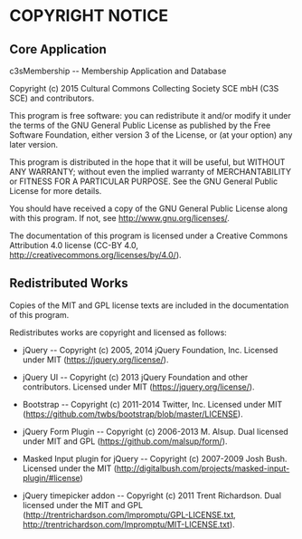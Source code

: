 COPYRIGHT NOTICE
================


Core Application
----------------

c3sMembership -- Membership Application and Database

Copyright (c) 2015 Cultural Commons Collecting Society SCE mbH (C3S SCE) and
contributors.

This program is free software: you can redistribute it and/or modify
it under the terms of the GNU General Public License as published by
the Free Software Foundation, either version 3 of the License, or
(at your option) any later version.

This program is distributed in the hope that it will be useful,
but WITHOUT ANY WARRANTY; without even the implied warranty of
MERCHANTABILITY or FITNESS FOR A PARTICULAR PURPOSE.  See the
GNU General Public License for more details.

You should have received a copy of the GNU General Public License
along with this program.  If not, see <http://www.gnu.org/licenses/>.

The documentation of this program is licensed under a Creative Commons
Attribution 4.0 license (CC-BY 4.0,
http://creativecommons.org/licenses/by/4.0/).


Redistributed Works
-------------------

Copies of the MIT and GPL license texts are included in the documentation of
this program.

Redistributes works are copyright and licensed as follows:

 - jQuery -- Copyright (c) 2005, 2014 jQuery Foundation, Inc.  Licensed under
   MIT (https://jquery.org/license/).

 - jQuery UI -- Copyright (c) 2013 jQuery Foundation and other contributors.
   Licensed under MIT (https://jquery.org/license/).

 - Bootstrap -- Copyright (c) 2011-2014 Twitter, Inc.  Licensed under MIT
   (https://github.com/twbs/bootstrap/blob/master/LICENSE).

 - jQuery Form Plugin -- Copyright (c) 2006-2013 M. Alsup.  Dual licensed
   under MIT and GPL (https://github.com/malsup/form/).

 - Masked Input plugin for jQuery -- Copyright (c) 2007-2009 Josh Bush.
   Licensed under the MIT
   (http://digitalbush.com/projects/masked-input-plugin/#license)

 - jQuery timepicker addon -- Copyright (c) 2011 Trent Richardson. Dual
   licensed under the MIT and GPL
   (http://trentrichardson.com/Impromptu/GPL-LICENSE.txt,
   http://trentrichardson.com/Impromptu/MIT-LICENSE.txt).

